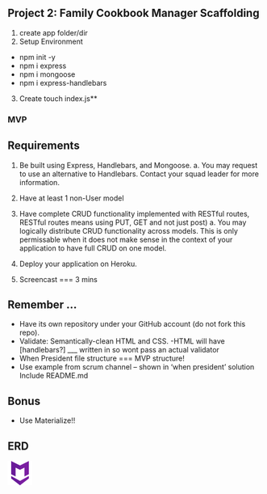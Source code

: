 ## Project 2: Family Cookbook Manager Scaffolding

1. create app folder/dir
2. Setup Environment
- npm init -y
- npm i express
- npm i mongoose
- npm i express-handlebars
3. Create touch index.js**




### MVP



## Requirements

1. Be built using Express, Handlebars, and Mongoose.
a. You may request to use an alternative to Handlebars. Contact your squad leader for more information.

2. Have at least 1 non-User model
3. Have complete CRUD functionality implemented with RESTful routes, RESTful routes means using PUT, GET and not just post)
    a. You may logically distribute CRUD functionality across models. This is only permissable when it does not make sense in the context of your application to have full CRUD on one model.
4. Deploy your application on Heroku.
5. Screencast === 3 mins

## Remember ...
- Have its own repository under your GitHub account (do not fork this repo).
- Validate: Semantically-clean HTML and CSS.
    -HTML will have [handlebars?] ___ written in so wont pass an actual validator
- When President file structure === MVP structure!
- Use example from scrum channel – shown in ‘when president’ solution
Include README.md

## Bonus
- Use Materialize!!

## ERD
![alt text][logo]

[logo]: https://github.com/adam-p/markdown-here/raw/master/src/common/images/icon48.png "Logo Title Text 2"
